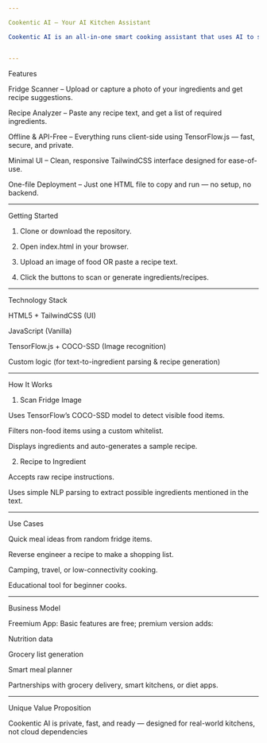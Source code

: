 ```yaml
---

Cookentic AI – Your AI Kitchen Assistant

Cookentic AI is an all-in-one smart cooking assistant that uses AI to scan fridge images, detect ingredients, and generate delicious recipes. It also works in reverse: input a recipe, and it tells you what ingredients you’ll need — all in a single, offline-capable file with no external API dependencies.


---
```


Features

Fridge Scanner – Upload or capture a photo of your ingredients and get recipe suggestions.

Recipe Analyzer – Paste any recipe text, and get a list of required ingredients.

Offline & API-Free – Everything runs client-side using TensorFlow.js — fast, secure, and private.

Minimal UI – Clean, responsive TailwindCSS interface designed for ease-of-use.

One-file Deployment – Just one HTML file to copy and run — no setup, no backend.



---

Getting Started

1. Clone or download the repository.


2. Open index.html in your browser.


3. Upload an image of food OR paste a recipe text.


4. Click the buttons to scan or generate ingredients/recipes.




---

Technology Stack

HTML5 + TailwindCSS (UI)

JavaScript (Vanilla)

TensorFlow.js + COCO-SSD (Image recognition)

Custom logic (for text-to-ingredient parsing & recipe generation)



---

How It Works

1. Scan Fridge Image

Uses TensorFlow’s COCO-SSD model to detect visible food items.

Filters non-food items using a custom whitelist.

Displays ingredients and auto-generates a sample recipe.


2. Recipe to Ingredient

Accepts raw recipe instructions.

Uses simple NLP parsing to extract possible ingredients mentioned in the text.



---

Use Cases

Quick meal ideas from random fridge items.

Reverse engineer a recipe to make a shopping list.

Camping, travel, or low-connectivity cooking.

Educational tool for beginner cooks.



---

Business Model

Freemium App: Basic features are free; premium version adds:

Nutrition data

Grocery list generation

Smart meal planner


Partnerships with grocery delivery, smart kitchens, or diet apps.



---

Unique Value Proposition

Cookentic AI is private, fast, and ready — designed for real-world kitchens, not cloud dependencies
